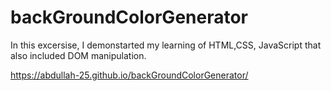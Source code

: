 # backGroundColorGenerator

In this excersise, I demonstarted my learning of HTML,CSS, JavaScript that also included DOM manipulation.

https://abdullah-25.github.io/backGroundColorGenerator/

